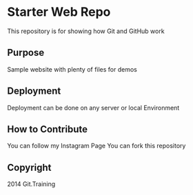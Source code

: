 # Starter Web Repo

This repository is for showing how Git and GitHub work

## Purpose

Sample website with plenty of files for demos

## Deployment

Deployment can be done on any server or local Environment

## How to Contribute

You can follow my Instagram Page
You can fork this repository

## Copyright

2014 Git.Training